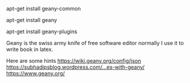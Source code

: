 apt-get install geany-common

apt-get install geany

apt-get install geany-plugins

Geany is the swiss army knife of free software editor normally I use it to write book in latex.

Here are some hints
https://wiki.geany.org/config/json
https://subhadipsblog.wordpress.com/...es-with-geany/
https://www.geany.org/
